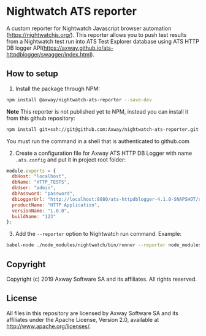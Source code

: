 # Nightwatch ATS reporter

A custom reporter for Nightwatch Javascript browser automation (https://nightwatchjs.org/). This reporter allows you to push test results from a Nightwatch test run into ATS Test Explorer database using ATS HTTP DB logger API(https://axway.github.io/ats-httpdblogger/swagger/index.html).

## How to setup

1. Install the package through NPM:

```sh
npm install @axway/nightwatch-ats-reporter --save-dev
```
**Note** This reporter is not published yet to NPM, instead you can install it from this github repository:
```sh
npm install git+ssh://git@github.com:Axway/nightwatch-ats-reporter.git --save-dev
```
You must run the command in a shell that is authenticated to github.com

2. Create a configuration file for Axway ATS HTTP DB Logger with name `.ats.config` and put it in project root folder:

```javascript
module.exports = {
  dbHost: "localhost",
  dbName: "HTTP_TESTS",
  dbUser: "admin",
  dbPassword: "password",
  dbLoggerUrl: "http://localhost:8080/ats-httpdblogger-4.1.0-SNAPSHOT/service/logger",
  productName: "HTTP Application",
  versionName: "1.0.0",
  buildName: "123"
};
```

3. Add the `--reporter` option to Nightwatch run command. Example:
```sh
babel-node ./node_modules/nightwatch/bin/runner --reporter node_modules/nightwatch-ats-reporter
```

## Copyright

Copyright (c) 2019 Axway Software SA and its affiliates. All rights reserved.

## License

All files in this repository are licensed by Axway Software SA and its affiliates under the Apache License, Version 2.0, available at http://www.apache.org/licenses/.